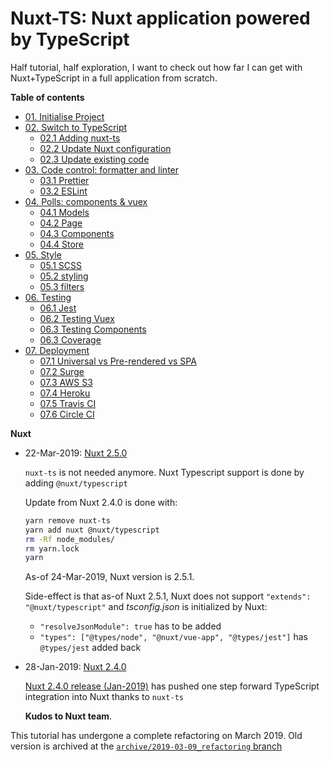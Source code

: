 # Nuxt-TS: Nuxt application powered by TypeScript

Half tutorial, half exploration, I want to check out how far I can get
with Nuxt+TypeScript in a full application from scratch.

**Table of contents**

- [01. Initialise Project](01.init.md)
- [02. Switch to TypeScript](02.typescript.md)
  - [02.1 Adding nuxt-ts](02.typescript.md#adding-nuxt-ts)
  - [02.2 Update Nuxt configuration](02.typescript.md#update-configuration)
  - [02.3 Update existing code](02.typescript.md#update-existing-code)
- [03. Code control: formatter and linter](03.codecontrol.md)
  - [03.1 Prettier](03.codecontrol.md#prettier)
  - [03.2 ESLint](03.codecontrol.md#eslint)
- [04. Polls: components & vuex](04.polls.md)
  - [04.1 Models](04.polls.md#polls-models)
  - [04.2 Page](04.polls.md#polls-page)
  - [04.3 Components](04.polls.md#polls-components)
  - [04.4 Store](04.polls.md#polls-store)
- [05. Style](05.style.md)
  - [05.1 SCSS](05.style.md#scss)
  - [05.2 styling](05.style.md#styling)
  - [05.3 filters](05.style.md#filters)
- [06. Testing](06.test.md)
  - [06.1 Jest](06.test.md#adding-and-configuring-jest)
  - [06.2 Testing Vuex](06.test.md#vuex-testing)
  - [06.3 Testing Components](06.test.md#components-testing)
  - [06.3 Coverage](06.test.md#coverage)
- [07. Deployment](07.deploy.md)
  - [07.1 Universal vs Pre-rendered vs SPA](07.deploy.md#universal-vs-pre-rendered-vs-spa)
  - [07.2 Surge](07.deploy.md#surge)
  - [07.3 AWS S3](07.deploy.md#aws-s3)
  - [07.4 Heroku](07.deploy.md#heroku)
  - [07.5 Travis CI](07.deploy.md#travis-ci)
  - [07.6 Circle CI](07.deploy.md#circle-ci)

**Nuxt**

- 22-Mar-2019: [Nuxt 2.5.0](https://github.com/nuxt/nuxt.js/releases/tag/v2.5.0)

  `nuxt-ts` is not needed anymore. Nuxt Typescript support is done by adding
  `@nuxt/typescript`

  <detail>
  Update from Nuxt 2.4.0 is done with:

  ```sh
  yarn remove nuxt-ts
  yarn add nuxt @nuxt/typescript
  rm -Rf node_modules/
  rm yarn.lock
  yarn
  ```

  As-of 24-Mar-2019, Nuxt version is 2.5.1.

  Side-effect is that as-of Nuxt 2.5.1, Nuxt does not support `"extends": "@nuxt/typescript"`
  and _tsconfig.json_ is initialized by Nuxt:

  - `"resolveJsonModule": true` has to be added
  - `"types": ["@types/node", "@nuxt/vue-app", "@types/jest"]` has `@types/jest` added back

- 28-Jan-2019: [Nuxt 2.4.0](https://github.com/nuxt/nuxt.js/releases/tag/v2.4.0)

  [Nuxt 2.4.0 release (Jan-2019)](https://dev.to/nuxt/nuxtjs-v240-is-out-typescript-smart-prefetching-and-more-18d)
  has pushed one step forward TypeScript integration into Nuxt thanks to `nuxt-ts`

  **Kudos to Nuxt team**.

This tutorial has undergone a complete refactoring on March 2019. Old version
is archived at the [`archive/2019-03-09_refactoring` branch](https://github.com/Al-un/nuxt-ts/tree/archive/2019-03-09_refactoring)
